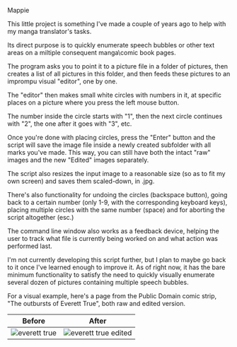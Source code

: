 Mappie

This little project is something I've made a couple of years ago to help with my manga translator's tasks.

Its direct purpose is to quickly enumerate speech bubbles or other text areas on a miltiple consequent manga\comic book pages.

The program asks you to point it to a picture file in a folder of pictures, then creates a list of all pictures in this folder, and then feeds these pictures to an imprompu visual "editor", one by one.

The "editor" then makes small white circles with numbers in it, at specific places on a picture where you press the left mouse button.

The number inside the circle starts with "1", then the next circle continues with "2", the one after it goes with "3", etc.

Once you're done with placing circles, press the "Enter" button and the script will save the image file inside a newly created  subfolder with all marks you've made. This way, you can still have both the intact "raw" images and the new "Edited" images separately.

The script also resizes the input image to a reasonable size (so as to fit my own screen) and saves them scaled-down, in .jpg.

There's also functionality for undoing the circles (backspace button), going back to a certain number (only 1-9, with the corresponding keyboard keys), placing multiple circles with the same number (space) and for aborting the script altogether (esc.)

The command line window also works as a feedback device, helping the user to track what file is currently being worked on and what action was performed last.

I'm not currently developing this script further, but I plan to maybe go back to it once I've learned enough to improve it.
As of right now, it has the bare minimum functionality to satisfy the need to quickly visually enumerate several dozen of pictures containing multiple speech bubbles.

For a visual example, here's a page from the Public Domain comic strip, "The outbursts of Everett True", both raw and edited version.

|Before | After|
|---|---|
|![everett true](https://user-images.githubusercontent.com/11214981/161653290-fe1f6c81-5750-4804-b95e-d5a88c104300.jpg) | ![everett true  edited](https://user-images.githubusercontent.com/11214981/161653225-56d1caca-b769-4838-a73b-b60d03739fea.jpg)|
